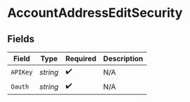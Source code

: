 # AccountAddressEditSecurity


## Fields

| Field              | Type               | Required           | Description        |
| ------------------ | ------------------ | ------------------ | ------------------ |
| `APIKey`           | *string*           | :heavy_check_mark: | N/A                |
| `Oauth`            | *string*           | :heavy_check_mark: | N/A                |
